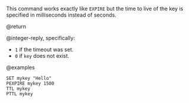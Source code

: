 This command works exactly like `EXPIRE` but the time to live of the key is
specified in milliseconds instead of seconds.

@return

@integer-reply, specifically:

* `1` if the timeout was set.
* `0` if `key` does not exist.

@examples

```cli
SET mykey "Hello"
PEXPIRE mykey 1500
TTL mykey
PTTL mykey
```
